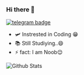 ### Hi there 👋
[![telegram badge](https://img.shields.io/badge/ANAS-30302f?style=flat&logo=telegram)](https://t.me/BOT_04)

- 🛩 Instrested in Coding 😁
- 📚 Still Studiying..😄
- ⚡ fact: I am Noob😌


![Github Stats](https://github-readme-stats.vercel.app/api?username=anas0089&show_icons=true&include_all_commits=true&cache_seconds=86400&theme=radica)
